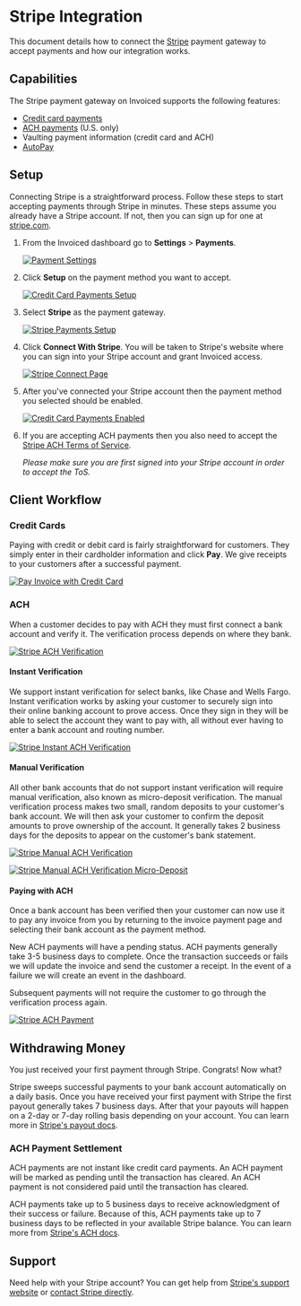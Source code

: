 # Stripe Integration

This document details how to connect the [Stripe](https://stripe.com) payment gateway to accept payments and how our integration works.

## Capabilities

The Stripe payment gateway on Invoiced supports the following features:

- [Credit card payments](card)
- [ACH payments](ach) (U.S. only)
- Vaulting payment information (credit card and ACH)
- [AutoPay](/docs/guides/autopay)

## Setup

Connecting Stripe is a straightforward process. Follow these steps to start accepting payments through Stripe in minutes. These steps assume you already have a Stripe account. If not, then you can sign up for one at [stripe.com](https://stripe.com).

1. From the Invoiced dashboard go to **Settings** > **Payments**.

   [![Payment Settings](../img/payment-settings.png)](../img/payment-settings.png)

2. Click **Setup** on the payment method you want to accept.

   [![Credit Card Payments Setup](../img/credit-card-payment-setup.png)](../img/credit-card-payment-setup.png)

3. Select **Stripe** as the payment gateway.

   [![Stripe Payments Setup](../img/stripe-setup.png)](../img/stripe-setup.png)

4. Click **Connect With Stripe**. You will be taken to Stripe's website where you can sign into your Stripe account and grant Invoiced access.

   [![Stripe Connect Page](../img/stripe-connect.png)](../img/stripe-connect.png)

5. After you've connected your Stripe account then the payment method you selected should be enabled.

   [![Credit Card Payments Enabled](../img/stripe-credit-card-payments-enabled.png)](../img/stripe-credit-card-payments-enabled.png)

6. If you are accepting ACH payments then you also need to accept the [Stripe ACH Terms of Service](https://stripe.com/docs/ach).

   *Please make sure you are first signed into your Stripe account in order to accept the ToS.*

## Client Workflow

### Credit Cards

Paying with credit or debit card is fairly straightforward for customers. They simply enter in their cardholder information and click **Pay**. We give receipts to your customers after a successful payment.

[![Pay Invoice with Credit Card](/docs/img/pay-invoice-credit-card.png)](/docs/img/pay-invoice-credit-card.png)

### ACH

When a customer decides to pay with ACH they must first connect a bank account and verify it. The verification process depends on where they bank.

[![Stripe ACH Verification](../img/stripe-add-bank-account.png)](../img/stripe-add-bank-account.png)

#### Instant Verification

We support instant verification for select banks, like Chase and Wells Fargo. Instant verification works by asking your customer to securely sign into their online banking account to prove access. Once they sign in they will be able to select the account they want to pay with, all without ever having to enter a bank account and routing number.

[![Stripe Instant ACH Verification](../img/stripe-ach-instant-verification.png)](../img/stripe-ach-instant-verification.png)

#### Manual Verification

All other bank accounts that do not support instant verification will require manual verification, also known as micro-deposit verification. The manual verification process makes two small, random deposits to your customer's bank account. We will then ask your customer to confirm the deposit amounts to prove ownership of the account. It generally takes 2 business days for the deposits to appear on the customer's bank statement.

[![Stripe Manual ACH Verification](../img/stripe-ach-manual-verification.png)](../img/stripe-ach-manual-verification.png)

[![Stripe Manual ACH Verification Micro-Deposit](../img/stripe-ach-manual-verification-2.png)](../img/stripe-ach-manual-verification-2.png)

#### Paying with ACH

Once a bank account has been verified then your customer can now use it to pay any invoice from you by returning to the invoice payment page and selecting their bank account as the payment method.

New ACH payments will have a pending status. ACH payments generally take 3-5 business days to complete. Once the transaction succeeds or fails we will update the invoice and send the customer a receipt. In the event of a failure we will create an event in the dashboard.

Subsequent payments will not require the customer to go through the verification process again.

[![Stripe ACH Payment](../img/stripe-ach-pay-invoice.png)](../img/stripe-ach-pay-invoice.png)

## Withdrawing Money

You just received your first payment through Stripe. Congrats! Now what?

Stripe sweeps successful payments to your bank account automatically on a daily basis. Once you have received your first payment with Stripe the first payout generally takes 7 business days. After that your payouts will happen on a 2-day or 7-day rolling basis depending on your account. You can learn more in [Stripe's payout docs](https://stripe.com/help/payouts).

### ACH Payment Settlement

ACH payments are not instant like credit card payments. An ACH payment will be marked as pending until the transaction has cleared. An ACH payment is not considered paid until the transaction has cleared.

ACH payments take up to 5 business days to receive acknowledgment of their success or failure. Because of this, ACH payments take up to 7 business days to be reflected in your available Stripe balance. You can learn more from [Stripe's ACH docs](https://stripe.com/docs/ach).

## Support

Need help with your Stripe account? You can get help from [Stripe's support website](https://support.stripe.com) or [contact Stripe directly](https://support.stripe.com/email).